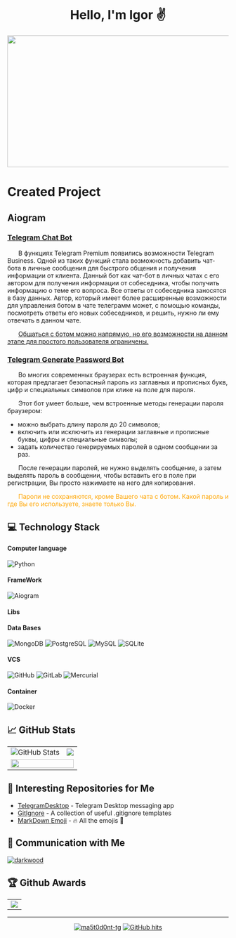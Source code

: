 <!-- START T E X T -->

<h1 align="center">
  Hello, I'm Igor ✌️
</h1>

<!-- END T E X T -->


<!-- START G I F -->

<div align="center">
  <img src="https://media.giphy.com/media/dWesBcTLavkZuG35MI/giphy.gif" width="600" height="300"/>
</div>

<!-- END G I F -->


<!-- START [S E C T I O N] Created Project -->

# Created Project

## Aiogram

### [Telegram Chat Bot](https://github.com/ma5t0d0nt-tg/Telegram-Chat-Bot/blob/master/README.md) 
<p style="text-indent: 25px;">В функциях Telegram Premium появились возможности Telegram Business. Одной из таких функций стала возможность добавить 
чат-бота в личные сообщения для быстрого общения и получения информации от клиента. 
Данный бот как чат-бот в личных чатах с его автором для получения информации от собеседника, чтобы 
получить информацию о теме его вопроса. Все ответы от собеседника заносятся в базу данных. Автор, который имеет более 
расширенные возможности для управления ботом в чате телеграмм может, с помощью команды, посмотреть ответы его новых
собеседников, и решить, нужно ли ему отвечать в данном чате.</p>

<p style="text-indent: 25px;"><ins>Общаться с ботом можно напрямую, но его возможности на данном этапе для простого пользователя ограничены.</ins></p>

### [Telegram Generate Password Bot](https://github.com/ma5t0d0nt-tg/TelegramGenerate_Password_Bot/blob/master/README.md) 
<p style="text-indent: 25px;">Во многих современных браузерах есть встроенная функция, которая предлагает безопасный пароль из заглавных и прописных 
букв, цифр и специальных символов при клике на поле для пароля. </p>

<p style="text-indent: 25px;">Этот бот умеет больше, чем встроенные методы генерации пароля браузером:</p>

* можно выбрать длину пароля до 20 символов; 
* включить или исключить из генерации заглавные и прописные буквы, цифры и специальные символы; 
* задать количество генерируемых паролей в одном сообщении за раз. 

<p style="text-indent: 25px;">После генерации паролей, не нужно выделять сообщение, а затем выделять пароль в сообщении, чтобы вставить его в поле 
при регистрации, Вы просто нажимаете на него для копирования.</p>
  
<p style="text-indent: 25px;"><span style="color:orange">Пароли не сохраняются, кроме Вашего чата с ботом. Какой пароль и где Вы его используете, 
знаете только Вы.</span></p>

<!-- END [S E C T I O N] Created Project -->


<!-- START [S E C T I O N] Technology stack -->

## :computer: Technology Stack

#### Computer language
![Python](https://img.shields.io/badge/-Python-black?style=flat-square&logo=Python)
#### FrameWork
![Aiogram](https://img.shields.io/badge/-Aiogram-black?style=flat-square&logo=Aiogram)
#### Libs

#### Data Bases
![MongoDB](https://img.shields.io/badge/-MongoDB-black?style=flat-square&logo=mongodb)
![PostgreSQL](https://img.shields.io/badge/-PostgreSQL-black?style=flat-square&logo=postgresql)
![MySQL](https://img.shields.io/badge/-MySQL-black?style=flat-square&logo=mysql)
![SQLite](https://img.shields.io/badge/-SQLite-black?style=flat-square&logo=sqlite)
#### VCS
![GitHub](https://img.shields.io/badge/-GitHub-black?style=flat-square&logo=github)
![GitLab](https://img.shields.io/badge/-GitLab-black?style=flat-square&logo=gitlab)
![Mercurial](https://img.shields.io/badge/-Mercurial(Hg)-black?style=flat-square&logo=mercurial)
#### Container
![Docker](https://img.shields.io/badge/-Docker-black?style=flat-square&logo=docker)

<!-- END [S E C T I O N] Technology stack -->


<!-- START [S E C T I O N] GitHub Stats -->

## :chart_with_upwards_trend: GitHub Stats

<div align="center">
  <table>
    <tr>
      <td>
        <img src="https://github-readme-stats.vercel.app/api?username=ma5t0d0nt-tg&show_icons=true&count_private=true&theme=one_dark_pro" alt="GitHub Stats"/>
      </td>
      <td>
        <img src = "https://github-readme-stats.vercel.app/api/top-langs/?username=ma5t0d0nt-tg&layout=compact&theme=one_dark_pro">
      </td>
    </tr>
    <tr>
      <td colspan="2" align="center">
        <img src="https://github-readme-stats.vercel.app/api/pin/?username=ma5t0d0nt-tg&repo=TelegramAssistantBot&cache_seconds=86400&theme=one_dark_pro" width="100%">
      </td>
    </tr>
  </table>
</div>

<!-- END [S E C T I O N] GitHub Stats -->

<!-- START [S E C T I O N] Interesting Repositories for Me -->

## :open_file_folder: Interesting Repositories for Me
* [TelegramDesktop](https://github.com/ma5t0d0nt-tg/TelegramDesktop) - Telegram Desktop messaging app
* [GitIgnore](https://github.com/ma5t0d0nt-tg/gitignore) - A collection of useful .gitignore templates
* [MarkDown Emoji](https://github.com/ma5t0d0nt-tg/markdown-emojis) - 🔥 All the emojis 🎉

<!-- END [S E C T I O N] Interesting Repositories for Me -->

<!-- START [S E C T I O N] Communication with me -->

## :link: Communication with Me

<div>
  <p>
    <a href="https://t.me/m/QidnFEAvNzBi">
      <!-- Telegram -->
      <img src="https://img.icons8.com/?size=100&id=Sz6lu91x9jqC&format=png&color=000000" alt="darkwood"/>
    </a>
  </p>
</div>

<!-- END [S E C T I O N] Communication with me -->


<!-- START [S E C T I O N] GitHub awards -->

## :trophy: Github Awards

<div align="center">
  <table>
    <tr>
      <td>
        <img src="https://github-trophies.vercel.app/?username=ma5t0d0nt-tg&rank=SECRET,SSS,SS,S,AAA,AA&row=1&column=3&theme=gruvbox">
      </td>
    </tr>
  </table>
</div>

<!-- END [S E C T I O N] GitHub awards -->

<hr>

<!-- START [S E C T I O N] count visits and date profile update -->

<p align="center">
    <a href="https://github.com/ma5t0d0nt-tg" target="_blank"><img alt="ma5t0d0nt-tg" src="https://badges.pufler.dev/visits/ma5t0d0nt-tg/ma5t0d0nt-tg?logo=GitHub&label=visits&color=success&logoColor=white&style=flat-square"/></a>
    <a href="https://github.com/ma5t0d0nt-tg/ma5t0d0nt-tg" target="_blank"><img alt="GitHub hits" src="https://img.shields.io/github/last-commit/ma5t0d0nt-tg/ma5t0d0nt-tg?label=profile%20updated&style=flat-square"></a>
</p>

<!-- END [S E C T I O N] count visits and date profile update -->
